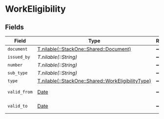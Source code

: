 # WorkEligibility


## Fields

| Field                                                                                            | Type                                                                                             | Required                                                                                         | Description                                                                                      | Example                                                                                          |
| ------------------------------------------------------------------------------------------------ | ------------------------------------------------------------------------------------------------ | ------------------------------------------------------------------------------------------------ | ------------------------------------------------------------------------------------------------ | ------------------------------------------------------------------------------------------------ |
| `document`                                                                                       | [T.nilable(::StackOne::Shared::Document)](../../models/shared/document.md)                       | :heavy_minus_sign:                                                                               | N/A                                                                                              |                                                                                                  |
| `issued_by`                                                                                      | *T.nilable(::String)*                                                                            | :heavy_minus_sign:                                                                               | N/A                                                                                              | USCIS                                                                                            |
| `number`                                                                                         | *T.nilable(::String)*                                                                            | :heavy_minus_sign:                                                                               | N/A                                                                                              | 1234567890                                                                                       |
| `sub_type`                                                                                       | *T.nilable(::String)*                                                                            | :heavy_minus_sign:                                                                               | N/A                                                                                              | H1B                                                                                              |
| `type`                                                                                           | [T.nilable(::StackOne::Shared::WorkEligibilityType)](../../models/shared/workeligibilitytype.md) | :heavy_minus_sign:                                                                               | N/A                                                                                              | visa                                                                                             |
| `valid_from`                                                                                     | [Date](https://ruby-doc.org/stdlib-2.6.1/libdoc/date/rdoc/Date.html)                             | :heavy_minus_sign:                                                                               | N/A                                                                                              | 2021-01-01T00:00.000Z                                                                            |
| `valid_to`                                                                                       | [Date](https://ruby-doc.org/stdlib-2.6.1/libdoc/date/rdoc/Date.html)                             | :heavy_minus_sign:                                                                               | N/A                                                                                              | 2021-01-01T00:00.000Z                                                                            |